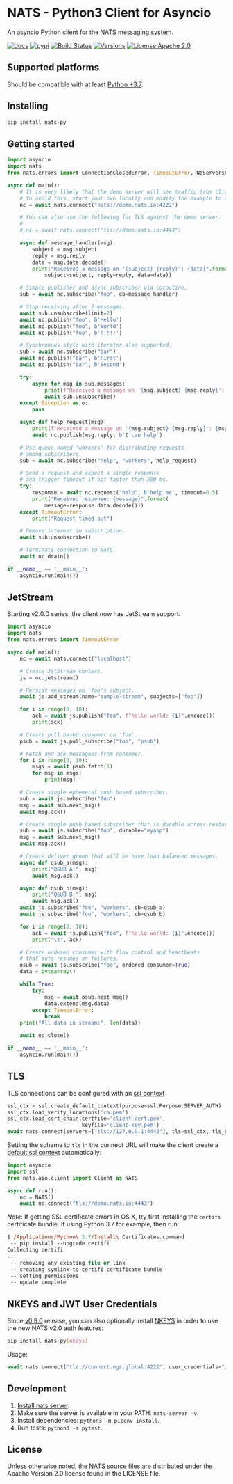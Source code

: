 # NATS - Python3 Client for Asyncio

An [asyncio](https://docs.python.org/3/library/asyncio.html) Python client for the [NATS messaging system](https://nats.io).

[![docs](https://img.shields.io/static/v1?label=docs&message=docs&color=informational)](https://nats-io.github.io/nats.py/)
[![pypi](https://img.shields.io/pypi/v/nats-py.svg)](https://pypi.org/project/nats-py)
[![Build Status](https://travis-ci.org/nats-io/nats.py.svg?branch=master)](http://travis-ci.org/nats-io/nats.py)
[![Versions](https://img.shields.io/pypi/pyversions/nats-py.svg)](https://pypi.org/project/nats-py)
[![License Apache 2.0](https://img.shields.io/badge/License-Apache2-blue.svg)](https://www.apache.org/licenses/LICENSE-2.0)

## Supported platforms

Should be compatible with at least [Python +3.7](https://docs.python.org/3.7/library/asyncio.html).

## Installing

```bash
pip install nats-py
```

## Getting started

```python
import asyncio
import nats
from nats.errors import ConnectionClosedError, TimeoutError, NoServersError

async def main():
    # It is very likely that the demo server will see traffic from clients other than yours.
    # To avoid this, start your own locally and modify the example to use it.
    nc = await nats.connect("nats://demo.nats.io:4222")

    # You can also use the following for TLS against the demo server.
    #
    # nc = await nats.connect("tls://demo.nats.io:4443")

    async def message_handler(msg):
        subject = msg.subject
        reply = msg.reply
        data = msg.data.decode()
        print("Received a message on '{subject} {reply}': {data}".format(
            subject=subject, reply=reply, data=data))

    # Simple publisher and async subscriber via coroutine.
    sub = await nc.subscribe("foo", cb=message_handler)

    # Stop receiving after 2 messages.
    await sub.unsubscribe(limit=2)
    await nc.publish("foo", b'Hello')
    await nc.publish("foo", b'World')
    await nc.publish("foo", b'!!!!!')

    # Synchronous style with iterator also supported.
    sub = await nc.subscribe("bar")
    await nc.publish("bar", b'First')
    await nc.publish("bar", b'Second')

    try:
        async for msg in sub.messages:
            print(f"Received a message on '{msg.subject} {msg.reply}': {msg.data.decode()}")
            await sub.unsubscribe()
    except Exception as e:
        pass

    async def help_request(msg):
        print(f"Received a message on '{msg.subject} {msg.reply}': {msg.data.decode()}")
        await nc.publish(msg.reply, b'I can help')

    # Use queue named 'workers' for distributing requests
    # among subscribers.
    sub = await nc.subscribe("help", "workers", help_request)

    # Send a request and expect a single response
    # and trigger timeout if not faster than 500 ms.
    try:
        response = await nc.request("help", b'help me', timeout=0.5)
        print("Received response: {message}".format(
            message=response.data.decode()))
    except TimeoutError:
        print("Request timed out")

    # Remove interest in subscription.
    await sub.unsubscribe()

    # Terminate connection to NATS.
    await nc.drain()

if __name__ == '__main__':
    asyncio.run(main())
```

## JetStream

Starting v2.0.0 series, the client now has JetStream support:

```python
import asyncio
import nats
from nats.errors import TimeoutError

async def main():
    nc = await nats.connect("localhost")

    # Create JetStream context.
    js = nc.jetstream()

    # Persist messages on 'foo's subject.
    await js.add_stream(name="sample-stream", subjects=["foo"])

    for i in range(0, 10):
        ack = await js.publish("foo", f"hello world: {i}".encode())
        print(ack)

    # Create pull based consumer on 'foo'.
    psub = await js.pull_subscribe("foo", "psub")

    # Fetch and ack messagess from consumer.
    for i in range(0, 10):
        msgs = await psub.fetch(1)
        for msg in msgs:
            print(msg)

    # Create single ephemeral push based subscriber.
    sub = await js.subscribe("foo")
    msg = await sub.next_msg()
    await msg.ack()

    # Create single push based subscriber that is durable across restarts.
    sub = await js.subscribe("foo", durable="myapp")
    msg = await sub.next_msg()
    await msg.ack()

    # Create deliver group that will be have load balanced messages.
    async def qsub_a(msg):
        print("QSUB A:", msg)
        await msg.ack()

    async def qsub_b(msg):
        print("QSUB B:", msg)
        await msg.ack()
    await js.subscribe("foo", "workers", cb=qsub_a)
    await js.subscribe("foo", "workers", cb=qsub_b)

    for i in range(0, 10):
        ack = await js.publish("foo", f"hello world: {i}".encode())
        print("\t", ack)

    # Create ordered consumer with flow control and heartbeats
    # that auto resumes on failures.
    osub = await js.subscribe("foo", ordered_consumer=True)
    data = bytearray()

    while True:
        try:
            msg = await osub.next_msg()
            data.extend(msg.data)
        except TimeoutError:
            break
    print("All data in stream:", len(data))

    await nc.close()

if __name__ == '__main__':
    asyncio.run(main())
```

## TLS

TLS connections can be configured with an [ssl context](https://docs.python.org/3/library/ssl.html#context-creation)

```python
ssl_ctx = ssl.create_default_context(purpose=ssl.Purpose.SERVER_AUTH)
ssl_ctx.load_verify_locations('ca.pem')
ssl_ctx.load_cert_chain(certfile='client-cert.pem',
                        keyfile='client-key.pem')
await nats.connect(servers=["tls://127.0.0.1:4443"], tls=ssl_ctx, tls_hostname="localhost")
```

Setting the scheme to `tls` in the connect URL will make the client create a [default ssl context](https://docs.python.org/3/library/ssl.html#ssl.create_default_context) automatically:

```python
import asyncio
import ssl
from nats.aio.client import Client as NATS

async def run():
    nc = NATS()
    await nc.connect("tls://demo.nats.io:4443")
```

*Note*: If getting SSL certificate errors in OS X, try first installing the `certifi` certificate bundle. If using Python 3.7 for example, then run:

```ps
$ /Applications/Python\ 3.7/Install\ Certificates.command
 -- pip install --upgrade certifi
Collecting certifi
...
 -- removing any existing file or link
 -- creating symlink to certifi certificate bundle
 -- setting permissions
 -- update complete
```

## NKEYS and JWT User Credentials

Since [v0.9.0](https://github.com/nats-io/nats.py/releases/tag/v0.9.0) release,
you can also optionally install [NKEYS](https://github.com/nats-io/nkeys.py) in order to use
the new NATS v2.0 auth features:

```sh
pip install nats-py[nkeys]
```

Usage:

```python
await nats.connect("tls://connect.ngs.global:4222", user_credentials="/path/to/secret.creds")
```

## Development

1. [Install nats server](https://docs.nats.io/running-a-nats-service/introduction/installation).
1. Make sure the server is available in your PATH: `nats-server -v`.
1. Install dependencies: `python3 -m pipenv install`.
1. Run tests: `python3 -m pytest`.

## License

Unless otherwise noted, the NATS source files are distributed under
the Apache Version 2.0 license found in the LICENSE file.
